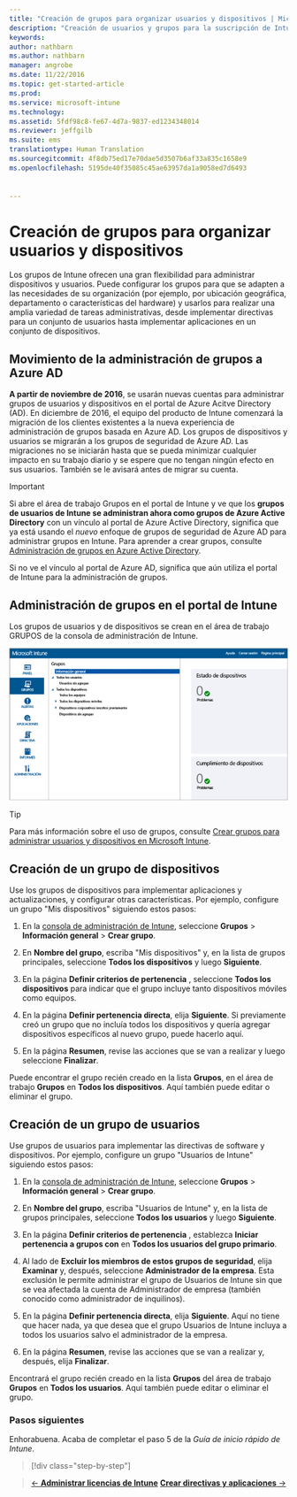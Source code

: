 ```yaml
---
title: "Creación de grupos para organizar usuarios y dispositivos | Microsoft Intune"
description: "Creación de usuarios y grupos para la suscripción de Intune."
keywords: 
author: nathbarn
ms.author: nathbarn
manager: angrobe
ms.date: 11/22/2016
ms.topic: get-started-article
ms.prod: 
ms.service: microsoft-intune
ms.technology: 
ms.assetid: 5fdf98c8-fe67-4d7a-9837-ed1234348014
ms.reviewer: jeffgilb
ms.suite: ems
translationtype: Human Translation
ms.sourcegitcommit: 4f8db75ed17e70dae5d3507b6af33a835c1658e9
ms.openlocfilehash: 5195de40f35085c45ae63957da1a9058ed7d6493


---
```



# <a name="create-groups-to-organize-users-and-devices"></a>Creación de grupos para organizar usuarios y dispositivos
Los grupos de Intune ofrecen una gran flexibilidad para administrar dispositivos y usuarios. Puede configurar los grupos para que se adapten a las necesidades de su organización (por ejemplo, por ubicación geográfica, departamento o características del hardware) y usarlos para realizar una amplia variedad de tareas administrativas, desde implementar directivas para un conjunto de usuarios hasta implementar aplicaciones en un conjunto de dispositivos.

## <a name="group-management-moving-to-azure-ad"></a>Movimiento de la administración de grupos a Azure AD

**A partir de noviembre de 2016**, se usarán nuevas cuentas para administrar grupos de usuarios y dispositivos en el portal de Azure Acitve Directory (AD). En diciembre de 2016, el equipo del producto de Intune comenzará la migración de los clientes existentes a la nueva experiencia de administración de grupos basada en Azure AD. Los grupos de dispositivos y usuarios se migrarán a los grupos de seguridad de Azure AD. Las migraciones no se iniciarán hasta que se pueda minimizar cualquier impacto en su trabajo diario y se espere que no tengan ningún efecto en sus usuarios. También se le avisará antes de migrar su cuenta.


>[!IMPORTANT]
>
>Si abre el área de trabajo Grupos en el portal de Intune y ve que los **grupos de usuarios de Intune se administran ahora como grupos de Azure Active Directory** con un vínculo al portal de Azure Active Directory, significa que ya está usando el *nuevo* enfoque de grupos de seguridad de Azure AD para administrar grupos en Intune. Para aprender a crear grupos, consulte [Administración de grupos en Azure Active Directory](https://docs.microsoft.com/azure/active-directory/active-directory-accessmanagement-manage-groups).
>
>Si no ve el vínculo al portal de Azure AD, significa que aún utiliza el portal de Intune para la administración de grupos.

## <a name="group-management-in-the-intune-portal"></a>Administración de grupos en el portal de Intune

Los grupos de usuarios y de dispositivos se crean en el área de trabajo GRUPOS de la consola de administración de Intune.

![Área de trabajo Grupos de la consola de administración](./media/groups.png)


> [!TIP]
> Para más información sobre el uso de grupos, consulte [Crear grupos para administrar usuarios y dispositivos en Microsoft Intune](/intune/deploy-use/use-groups-to-manage-users-and-devices-with-microsoft-intune).


## <a name="create-a-device-group"></a>Creación de un grupo de dispositivos
Use los grupos de dispositivos para implementar aplicaciones y actualizaciones, y configurar otras características. Por ejemplo, configure un grupo "Mis dispositivos" siguiendo estos pasos:

1.  En la [consola de administración de Intune](https://manage.microsoft.com/), seleccione **Grupos** > **Información general** > **Crear grupo**.

2.  En **Nombre del grupo**, escriba "Mis dispositivos" y, en la lista de grupos principales, seleccione **Todos los dispositivos** y luego **Siguiente**.

3.  En la página **Definir criterios de pertenencia** , seleccione **Todos los dispositivos** para indicar que el grupo incluye tanto dispositivos móviles como equipos.

4.  En la página **Definir pertenencia directa**, elija **Siguiente**. Si previamente creó un grupo que no incluía todos los dispositivos y quería agregar dispositivos específicos al nuevo grupo, puede hacerlo aquí.

5.  En la página **Resumen**, revise las acciones que se van a realizar y luego seleccione **Finalizar**.

Puede encontrar el grupo recién creado en la lista **Grupos**, en el área de trabajo **Grupos** en **Todos los dispositivos**. Aquí también puede editar o eliminar el grupo.

## <a name="create-a-user-group"></a>Creación de un grupo de usuarios
Use grupos de usuarios para implementar las directivas de software y dispositivos. Por ejemplo, configure un grupo "Usuarios de Intune" siguiendo estos pasos:

1.  En la [consola de administración de Intune](https://manage.microsoft.com/), seleccione **Grupos** > **Información general** > **Crear grupo**.

2.  En **Nombre del grupo**, escriba "Usuarios de Intune" y, en la lista de grupos principales, seleccione **Todos los usuarios** y luego **Siguiente**.

3.  En la página **Definir criterios de pertenencia** , establezca **Iniciar pertenencia a grupos con** en **Todos los usuarios del grupo primario**.

4.  Al lado de **Excluir los miembros de estos grupos de seguridad**, elija **Examinar** y, después, seleccione **Administrador de la empresa**. Esta exclusión le permite administrar el grupo de Usuarios de Intune sin que se vea afectada la cuenta de Administrador de empresa (también conocido como administrador de inquilinos).

5.  En la página **Definir pertenencia directa**, elija **Siguiente**. Aquí no tiene que hacer nada, ya que desea que el grupo Usuarios de Intune incluya a todos los usuarios salvo el administrador de la empresa.

6.  En la página **Resumen**, revise las acciones que se van a realizar y, después, elija **Finalizar**.

Encontrará el grupo recién creado en la lista **Grupos** del área de trabajo **Grupos** en **Todos los usuarios**. Aquí también puede editar o eliminar el grupo.



### <a name="next-steps"></a>Pasos siguientes
Enhorabuena. Acaba de completar el paso 5 de la *Guía de inicio rápido de Intune*.

>[!div class="step-by-step"]

>[&larr; **Administrar licencias de Intune**](.\start-with-a-paid-subscription-to-microsoft-intune-step-4.md) [**Crear directivas y aplicaciones** &rarr;](.\start-with-a-paid-subscription-to-microsoft-intune-step-6.md)  



<!--HONumber=Nov16_HO4-->



